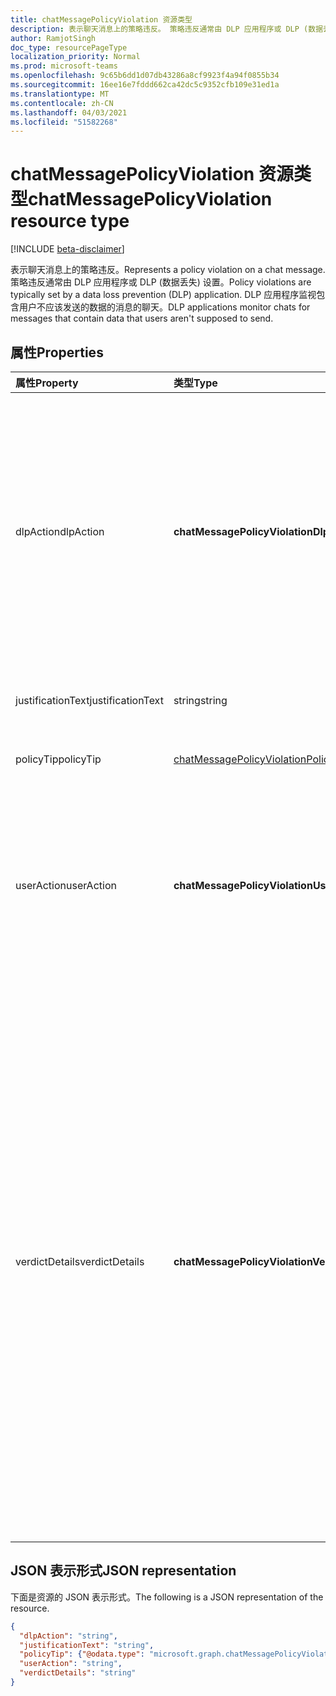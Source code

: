 ```yaml
---
title: chatMessagePolicyViolation 资源类型
description: 表示聊天消息上的策略违反。 策略违反通常由 DLP 应用程序或 DLP (数据丢失) 设置。
author: RamjotSingh
doc_type: resourcePageType
localization_priority: Normal
ms.prod: microsoft-teams
ms.openlocfilehash: 9c65b6dd1d07db43286a8cf9923f4a94f0855b34
ms.sourcegitcommit: 16ee16e7fddd662ca42dc5c9352cfb109e31ed1a
ms.translationtype: MT
ms.contentlocale: zh-CN
ms.lasthandoff: 04/03/2021
ms.locfileid: "51582268"
---
```

# <a name="chatmessagepolicyviolation-resource-type"></a><span data-ttu-id="dc89f-104">chatMessagePolicyViolation 资源类型</span><span class="sxs-lookup"><span data-stu-id="dc89f-104">chatMessagePolicyViolation resource type</span></span>

[!INCLUDE [beta-disclaimer](../../includes/beta-disclaimer.md)]

<span data-ttu-id="dc89f-105">表示聊天消息上的策略违反。</span><span class="sxs-lookup"><span data-stu-id="dc89f-105">Represents a policy violation on a chat message.</span></span> <span data-ttu-id="dc89f-106">策略违反通常由 DLP 应用程序或 DLP (数据丢失) 设置。</span><span class="sxs-lookup"><span data-stu-id="dc89f-106">Policy violations are typically set by a data loss prevention (DLP) application.</span></span> <span data-ttu-id="dc89f-107">DLP 应用程序监视包含用户不应该发送的数据的消息的聊天。</span><span class="sxs-lookup"><span data-stu-id="dc89f-107">DLP applications monitor chats for messages that contain data that users aren't supposed to send.</span></span>

## <a name="properties"></a><span data-ttu-id="dc89f-108">属性</span><span class="sxs-lookup"><span data-stu-id="dc89f-108">Properties</span></span>

| <span data-ttu-id="dc89f-109">属性</span><span class="sxs-lookup"><span data-stu-id="dc89f-109">Property</span></span>   | <span data-ttu-id="dc89f-110">类型</span><span class="sxs-lookup"><span data-stu-id="dc89f-110">Type</span></span> |<span data-ttu-id="dc89f-111">说明</span><span class="sxs-lookup"><span data-stu-id="dc89f-111">Description</span></span>|
|:---------------|:--------|:----------|
|<span data-ttu-id="dc89f-112">dlpAction</span><span class="sxs-lookup"><span data-stu-id="dc89f-112">dlpAction</span></span>|<span data-ttu-id="dc89f-113">**chatMessagePolicyViolationDlpActionType**</span><span class="sxs-lookup"><span data-stu-id="dc89f-113">**chatMessagePolicyViolationDlpActionType**</span></span>|<span data-ttu-id="dc89f-114">DLP 提供程序对包含敏感内容的邮件采取的操作。</span><span class="sxs-lookup"><span data-stu-id="dc89f-114">The action taken by the DLP provider on the message with sensitive content.</span></span> <span data-ttu-id="dc89f-115">支持的值为：</span><span class="sxs-lookup"><span data-stu-id="dc89f-115">Supported values are:</span></span> <li><span data-ttu-id="dc89f-116">无</span><span class="sxs-lookup"><span data-stu-id="dc89f-116">None</span></span></li><li><span data-ttu-id="dc89f-117">NotifySender -- 通知发件人违反，但允许读者阅读邮件。</span><span class="sxs-lookup"><span data-stu-id="dc89f-117">NotifySender -- Inform the sender of the violation but allow readers to read the message.</span></span></li><li><span data-ttu-id="dc89f-118">BlockAccess -- 阻止读者阅读邮件。</span><span class="sxs-lookup"><span data-stu-id="dc89f-118">BlockAccess -- Block readers from reading the message.</span></span></li><li><span data-ttu-id="dc89f-119">BlockAccessExternal -- 阻止组织外部的用户阅读邮件，同时允许组织内部的用户阅读邮件。</span><span class="sxs-lookup"><span data-stu-id="dc89f-119">BlockAccessExternal -- Block users outside the organization from reading the message, while allowing users within the organization to read the message.</span></span></li>|
|<span data-ttu-id="dc89f-120">justificationText</span><span class="sxs-lookup"><span data-stu-id="dc89f-120">justificationText</span></span>|<span data-ttu-id="dc89f-121">string</span><span class="sxs-lookup"><span data-stu-id="dc89f-121">string</span></span>|<span data-ttu-id="dc89f-122">替代策略违反时邮件发件人提供的理由文本。</span><span class="sxs-lookup"><span data-stu-id="dc89f-122">Justification text provided by the sender of the message when overriding a policy violation.</span></span>|
|<span data-ttu-id="dc89f-123">policyTip</span><span class="sxs-lookup"><span data-stu-id="dc89f-123">policyTip</span></span>|[<span data-ttu-id="dc89f-124">chatMessagePolicyViolationPolicyTip</span><span class="sxs-lookup"><span data-stu-id="dc89f-124">chatMessagePolicyViolationPolicyTip</span></span>](chatmessagepolicyviolationpolicytip.md)|<span data-ttu-id="dc89f-125">要向邮件发件人显示有关邮件被标记为违反的原因的信息。</span><span class="sxs-lookup"><span data-stu-id="dc89f-125">Information to display to the message sender about why the message was flagged as a violation.</span></span> |
|<span data-ttu-id="dc89f-126">userAction</span><span class="sxs-lookup"><span data-stu-id="dc89f-126">userAction</span></span>|<span data-ttu-id="dc89f-127">**chatMessagePolicyViolationUserActionType**</span><span class="sxs-lookup"><span data-stu-id="dc89f-127">**chatMessagePolicyViolationUserActionType**</span></span>|<span data-ttu-id="dc89f-128">指示用户对 DLP 提供程序阻止的邮件采取的操作。</span><span class="sxs-lookup"><span data-stu-id="dc89f-128">Indicates the action taken by the user on a message blocked by the DLP provider.</span></span> <span data-ttu-id="dc89f-129">支持的值为：</span><span class="sxs-lookup"><span data-stu-id="dc89f-129">Supported values are:</span></span> <li><span data-ttu-id="dc89f-130">无</span><span class="sxs-lookup"><span data-stu-id="dc89f-130">None</span></span></li><li><span data-ttu-id="dc89f-131">Override</span><span class="sxs-lookup"><span data-stu-id="dc89f-131">Override</span></span></li><li><span data-ttu-id="dc89f-132">ReportFalsePositive</span><span class="sxs-lookup"><span data-stu-id="dc89f-132">ReportFalsePositive</span></span></li><span data-ttu-id="dc89f-133">当 DLP 提供程序更新邮件以阻止敏感内容时，不需要 userAction。</span><span class="sxs-lookup"><span data-stu-id="dc89f-133">When the DLP provider is updating the message for blocking sensitive content, userAction is not required.</span></span>|
|<span data-ttu-id="dc89f-134">verdictDetails</span><span class="sxs-lookup"><span data-stu-id="dc89f-134">verdictDetails</span></span>|<span data-ttu-id="dc89f-135">**chatMessagePolicyViolationVerdictDetailsType**</span><span class="sxs-lookup"><span data-stu-id="dc89f-135">**chatMessagePolicyViolationVerdictDetailsType**</span></span>|<span data-ttu-id="dc89f-136">指示发件人为响应策略违反可能采取的操作。</span><span class="sxs-lookup"><span data-stu-id="dc89f-136">Indicates what actions the sender may take in response to the policy violation.</span></span> <span data-ttu-id="dc89f-137">支持的值为：</span><span class="sxs-lookup"><span data-stu-id="dc89f-137">Supported values are:</span></span> <li><span data-ttu-id="dc89f-138">无</span><span class="sxs-lookup"><span data-stu-id="dc89f-138">None</span></span></li><li><span data-ttu-id="dc89f-139">AllowFalsePositiveOverride -- 允许发件人在 DLP 应用及其规则中声明策略Violation 为错误，并允许读者在 dlpAction 隐藏邮件时再次查看邮件。</span><span class="sxs-lookup"><span data-stu-id="dc89f-139">AllowFalsePositiveOverride -- Allows the sender to declare the policyViolation to be an error in the DLP app and its rules, and allow readers to see the message again if the dlpAction had hidden it.</span></span></li><li><span data-ttu-id="dc89f-140">AllowOverrideWithoutJustification -- 允许发件人过度处理 DLP 冲突，并允许读者在 dlpAction 隐藏邮件时再次查看邮件，而无需提供这样做的说明。</span><span class="sxs-lookup"><span data-stu-id="dc89f-140">AllowOverrideWithoutJustification -- Allows the sender to overriide the DLP violation and allow readers to see the message again if the dlpAction had hidden it, without needing to provide an explanation for doing so.</span></span> </li><li><span data-ttu-id="dc89f-141">AllowOverrideWithJustification -- 允许发件人过度处理 DLP 冲突，并允许读者在 dlpAction 隐藏邮件后再次查看邮件，并提供这样做的说明。</span><span class="sxs-lookup"><span data-stu-id="dc89f-141">AllowOverrideWithJustification -- Allows the sender to overriide the DLP violation and allow readers to see the message again if the dlpAction had hidden it, after providing an explanation for doing so.</span></span></li><span data-ttu-id="dc89f-142">AllowOverrideWithoutJustification 和 AllowOverrideWithJustification 是互斥的。</span><span class="sxs-lookup"><span data-stu-id="dc89f-142">AllowOverrideWithoutJustification and AllowOverrideWithJustification are mutually exclusive.</span></span>|


## <a name="json-representation"></a><span data-ttu-id="dc89f-143">JSON 表示形式</span><span class="sxs-lookup"><span data-stu-id="dc89f-143">JSON representation</span></span>

<span data-ttu-id="dc89f-144">下面是资源的 JSON 表示形式。</span><span class="sxs-lookup"><span data-stu-id="dc89f-144">The following is a JSON representation of the resource.</span></span>

<!-- {
  "blockType": "resource",
  "optionalProperties": [
    "userAction",
    "justificationText"
  ],
  "@odata.type": "microsoft.graph.chatMessagePolicyViolation"
}-->

```json
{
  "dlpAction": "string",
  "justificationText": "string",
  "policyTip": {"@odata.type": "microsoft.graph.chatMessagePolicyViolationPolicyTip"},
  "userAction": "string",
  "verdictDetails": "string"
}
```

<!-- uuid: 8fcb5dbc-d5aa-4681-8e31-b001d5168d79
2015-10-25 14:57:30 UTC -->
<!-- {
  "type": "#page.annotation",
  "description": "chat message policy violation resource",
  "keywords": "",
  "section": "documentation",
  "tocPath": ""
}-->
